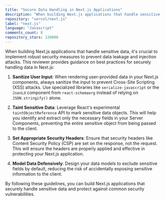 ```yaml
---
title: "Secure Data Handling in Next.js Applications"
description: "When building Next.js applications that handle sensitive data, it's crucial to implement robust security measures to prevent data leakage and injection attacks."
repository: "vercel/next.js"
label: "next.js"
language: "Javascript"
comments_count: 8
repository_stars: 120000
---
```


When building Next.js applications that handle sensitive data, it's crucial to implement robust security measures to prevent data leakage and injection attacks. This reviewer provides guidance on best practices for securely handling data in Next.js:

1. **Sanitize User Input**: When rendering user-provided data in your Next.js components, always sanitize the input to prevent Cross-Site Scripting (XSS) attacks. Use specialized libraries like `serialize-javascript` or the `JsonLd` component from `react-schemaorg` instead of relying on `JSON.stringify()` alone.

2. **Taint Sensitive Data**: Leverage React's experimental `taintObjectReference` API to mark sensitive data objects. This will help you identify and extract only the necessary fields in your Server Components, preventing the entire sensitive object from being passed to the client.

3. **Set Appropriate Security Headers**: Ensure that security headers like Content Security Policy (CSP) are set on the response, not the request. This will ensure the headers are properly applied and effective in protecting your Next.js application.

4. **Model Data Defensively**: Design your data models to exclude sensitive fields by default, reducing the risk of accidentally exposing sensitive information to the client.

By following these guidelines, you can build Next.js applications that securely handle sensitive data and protect against common security vulnerabilities.